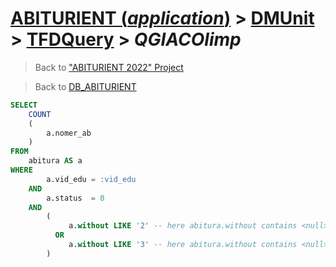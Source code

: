 # [ABITURIENT (*application*)](../../app_abiturient_2022.md) > [DMUnit](../DMUnit.md) > [TFDQuery](TDFQuery.md) > *QGIACOlimp*

> Back to ["ABITURIENT 2022" Project](/README.md)

> Back to [DB_ABITURIENT](../../../db/db_abiturient_2022.md)

```sql
SELECT
    COUNT
    (
        a.nomer_ab
    )
FROM
    abitura AS a
WHERE
        a.vid_edu = :vid_edu
    AND
        a.status  = 0
    AND
        (
             a.without LIKE '2' -- here abitura.without contains <null>s
          OR 
             a.without LIKE '3' -- here abitura.without contains <null>s
        )
```